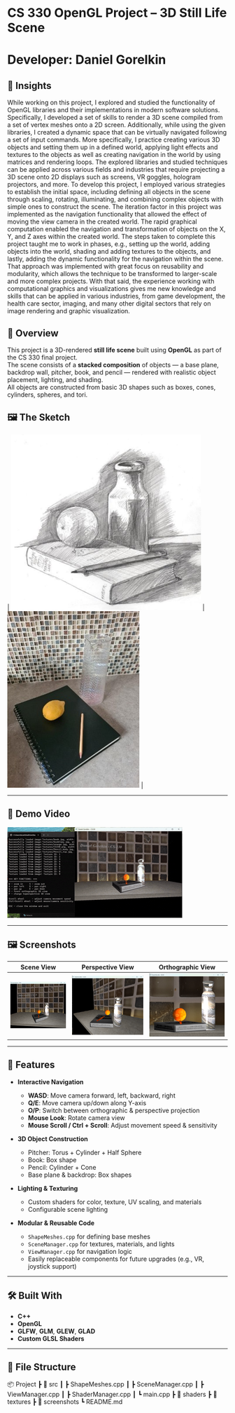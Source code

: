 
# CS 330 OpenGL Project – 3D Still Life Scene
# Developer: Daniel Gorelkin

## 📢 Insights
While working on this project, I explored and studied the functionality of OpenGL libraries and their implementations in modern software solutions. Specifically, I developed a set of skills to render a 3D scene compiled from a set of vertex meshes onto a 2D screen. Additionally, while using the given libraries, I created a dynamic space that can be virtually navigated following a set of input commands. More specifically, I practice creating various 3D objects and setting them up in a defined world, applying light effects and textures to the objects as well as creating navigation in the world by using matrices and rendering loops. The explored libraries and studied techniques can be applied across various fields and industries that require projecting a 3D scene onto 2D displays such as screens, VR goggles, hologram projectors, and more.
To develop this project, I employed various strategies to establish the initial space, including defining all objects in the scene through scaling, rotating, illuminating, and combining complex objects with simple ones to construct the scene. The iteration factor in this project was implemented as the navigation functionality that allowed the effect of moving the view camera in the created world. The rapid graphical computation enabled the navigation and transformation of objects on the X, Y, and Z axes within the created world. The steps taken to complete this project taught me to work in phases, e.g., setting up the world, adding objects into the world, shading and adding textures to the objects, and lastly, adding the dynamic functionality for the navigation within the scene. That approach was implemented with great focus on reusability and modularity, which allows the technique to be transformed to larger-scale and more complex projects.
With that said, the experience working with computational graphics and visualizations gives me new knowledge and skills that can be applied in various industries, from game development, the health care sector, imaging, and many other digital sectors that rely on image rendering and graphic visualization.

## 📌 Overview
This project is a 3D-rendered **still life scene** built using **OpenGL** as part of the CS 330 final project.  
The scene consists of a **stacked composition** of objects — a base plane, backdrop wall, pitcher, book, and pencil — rendered with realistic object placement, lighting, and shading.  
All objects are constructed from basic 3D shapes such as boxes, cones, cylinders, spheres, and tori.

## 🖼 The Sketch
| ![Sketch 1](https://github.com/Dgoralkin/Portfolio/blob/main/CS_330_Comp_Graphic_and_Visualization/Screenshots/Picture1.png) | ![Screenshot 2](https://github.com/Dgoralkin/Portfolio/blob/main/CS_330_Comp_Graphic_and_Visualization/Screenshots/Picture2.jpg) |

---

## 🎥 Demo Video
[![Watch the Demo](https://github.com/Dgoralkin/Portfolio/blob/main/CS_330_Comp_Graphic_and_Visualization/Screenshots/Demo.gif)](https://youtu.be/MjIdYK4Emp8)

---

## 🖼 Screenshots
| Scene View | Perspective View | Orthographic View |
|------------|-----------------|-----------------|
| ![Screenshot 1](https://github.com/Dgoralkin/Portfolio/blob/main/CS_330_Comp_Graphic_and_Visualization/Screenshots/Screenshot_1.png) | ![Screenshot 2](https://github.com/Dgoralkin/Portfolio/blob/main/CS_330_Comp_Graphic_and_Visualization/Screenshots/Screenshot_3.png) | ![Screenshot 3](https://github.com/Dgoralkin/Portfolio/blob/main/CS_330_Comp_Graphic_and_Visualization/Screenshots/Screenshot_2.png) |

---

## 🚀 Features
- **Interactive Navigation**
  - **WASD**: Move camera forward, left, backward, right
  - **Q/E**: Move camera up/down along Y-axis
  - **O/P**: Switch between orthographic & perspective projection
  - **Mouse Look**: Rotate camera view
  - **Mouse Scroll / Ctrl + Scroll**: Adjust movement speed & sensitivity

- **3D Object Construction**
  - Pitcher: Torus + Cylinder + Half Sphere
  - Book: Box shape
  - Pencil: Cylinder + Cone
  - Base plane & backdrop: Box shapes

- **Lighting & Texturing**
  - Custom shaders for color, texture, UV scaling, and materials
  - Configurable scene lighting

- **Modular & Reusable Code**
  - `ShapeMeshes.cpp` for defining base meshes
  - `SceneManager.cpp` for textures, materials, and lights
  - `ViewManager.cpp` for navigation logic
  - Easily replaceable components for future upgrades (e.g., VR, joystick support)

---

## 🛠 Built With
- **C++**
- **OpenGL**
- **GLFW**, **GLM**, **GLEW**, **GLAD**
- **Custom GLSL Shaders**

---

## 📂 File Structure
📦 Project
┣ 📂 src
┃ ┣ ShapeMeshes.cpp
┃ ┣ SceneManager.cpp
┃ ┣ ViewManager.cpp
┃ ┣ ShaderManager.cpp
┃ ┗ main.cpp
┣ 📂 shaders
┣ 📂 textures
┣ 📂 screenshots
┗ README.md